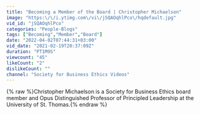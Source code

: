 ```yaml
---
title: "Becoming a Member of the Board | Christopher Michaelson"
image: "https:\/\/i.ytimg.com\/vi\/jSQAOqhlPco\/hqdefault.jpg"
vid_id: "jSQAOqhlPco"
categories: "People-Blogs"
tags: ["Becoming","Member","Board"]
date: "2022-04-02T07:44:31+03:00"
vid_date: "2021-02-19T20:37:09Z"
duration: "PT1M9S"
viewcount: "45"
likeCount: "2"
dislikeCount: ""
channel: "Society for Business Ethics Videos"
---
```

{% raw %}Christopher Michaelson is a Society for Business Ethics board member and Opus Distinguished Professor of Principled Leadership at the University of St. Thomas.{% endraw %}

